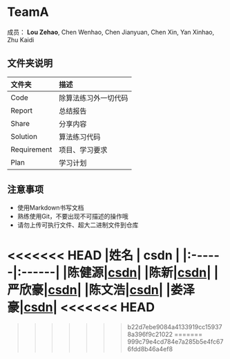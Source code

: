 # TeamA

成员： **Lou Zehao**, Chen Wenhao, Chen Jianyuan, Chen Xin, Yan Xinhao, Zhu Kaidi

## 文件夹说明

| 文件夹       | 描述              |
| :---------- | :--              |
| Code        | 除算法练习外一切代码 |
| Report      | 总结报告           |
| Share       | 分享内容           |
| Solution    | 算法练习代码       |
| Requirement | 项目、学习要求      |
| Plan        | 学习计划           |

## 注意事项

- 使用Markdown书写文档
- 熟练使用Git，不要出现不可描述的操作哦
- 请勿上传可执行文件、超大二进制文件到仓库

<<<<<<< HEAD
|姓名    | csdn | 
|:------|:------|
|陈健源|[csdn](https://blog.csdn.net/jiange702)|
|陈新|[csdn](https://blog.csdn.net/Cxinsect)|
|严欣豪|[csdn](https://blog.csdn.net/galaxyxupt)|
|陈文浩|[csdn](https://blog.csdn.net/m0_37787222)|
|娄泽豪|[csdn](https://blog.csdn.net/hepangda)|
<<<<<<< HEAD
=======

>>>>>>> b22d7ebe9084a4133919cc159378a396f9c21022
=======
>>>>>>> 999c79e4cd784e7a285b5e4fc676fdd8b46a4ef8
